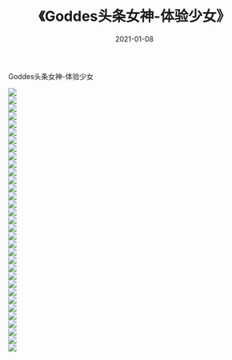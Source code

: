 ﻿---
layout: post
title:  《Goddes头条女神-体验少女》
date:   2021-01-08
img: http://img.660000.xyz/Sharelink/网络美图/2021/Goddes头条女神-体验少女/000.jpg
categories: [美女, 清纯, 唯美]
---

Goddes头条女神-体验少女

  ![](http://img.660000.xyz/Sharelink/网络美图/2021/Goddes头条女神-体验少女/001.jpg) <br> ![](http://img.660000.xyz/Sharelink/网络美图/2021/Goddes头条女神-体验少女/002.jpg) <br> ![](http://img.660000.xyz/Sharelink/网络美图/2021/Goddes头条女神-体验少女/003.jpg) <br> ![](http://img.660000.xyz/Sharelink/网络美图/2021/Goddes头条女神-体验少女/004.jpg) <br> ![](http://img.660000.xyz/Sharelink/网络美图/2021/Goddes头条女神-体验少女/005.jpg) <br> ![](http://img.660000.xyz/Sharelink/网络美图/2021/Goddes头条女神-体验少女/006.jpg) <br> ![](http://img.660000.xyz/Sharelink/网络美图/2021/Goddes头条女神-体验少女/007.jpg) <br> ![](http://img.660000.xyz/Sharelink/网络美图/2021/Goddes头条女神-体验少女/008.jpg) <br> ![](http://img.660000.xyz/Sharelink/网络美图/2021/Goddes头条女神-体验少女/009.jpg) <br> ![](http://img.660000.xyz/Sharelink/网络美图/2021/Goddes头条女神-体验少女/010.jpg) <br> ![](http://img.660000.xyz/Sharelink/网络美图/2021/Goddes头条女神-体验少女/011.jpg) <br> ![](http://img.660000.xyz/Sharelink/网络美图/2021/Goddes头条女神-体验少女/012.jpg) <br> ![](http://img.660000.xyz/Sharelink/网络美图/2021/Goddes头条女神-体验少女/013.jpg) <br> ![](http://img.660000.xyz/Sharelink/网络美图/2021/Goddes头条女神-体验少女/014.jpg) <br> ![](http://img.660000.xyz/Sharelink/网络美图/2021/Goddes头条女神-体验少女/015.jpg) <br> ![](http://img.660000.xyz/Sharelink/网络美图/2021/Goddes头条女神-体验少女/016.jpg) <br> ![](http://img.660000.xyz/Sharelink/网络美图/2021/Goddes头条女神-体验少女/017.jpg) <br> ![](http://img.660000.xyz/Sharelink/网络美图/2021/Goddes头条女神-体验少女/018.jpg) <br> ![](http://img.660000.xyz/Sharelink/网络美图/2021/Goddes头条女神-体验少女/019.jpg) <br> ![](http://img.660000.xyz/Sharelink/网络美图/2021/Goddes头条女神-体验少女/020.jpg) <br> ![](http://img.660000.xyz/Sharelink/网络美图/2021/Goddes头条女神-体验少女/021.jpg) <br> ![](http://img.660000.xyz/Sharelink/网络美图/2021/Goddes头条女神-体验少女/022.jpg) <br> ![](http://img.660000.xyz/Sharelink/网络美图/2021/Goddes头条女神-体验少女/023.jpg) <br> ![](http://img.660000.xyz/Sharelink/网络美图/2021/Goddes头条女神-体验少女/024.jpg) <br> ![](http://img.660000.xyz/Sharelink/网络美图/2021/Goddes头条女神-体验少女/025.jpg) <br> ![](http://img.660000.xyz/Sharelink/网络美图/2021/Goddes头条女神-体验少女/026.jpg) <br> ![](http://img.660000.xyz/Sharelink/网络美图/2021/Goddes头条女神-体验少女/027.jpg) <br> ![](http://img.660000.xyz/Sharelink/网络美图/2021/Goddes头条女神-体验少女/028.jpg) <br> ![](http://img.660000.xyz/Sharelink/网络美图/2021/Goddes头条女神-体验少女/029.jpg) <br> ![](http://img.660000.xyz/Sharelink/网络美图/2021/Goddes头条女神-体验少女/030.jpg) <br> ![](http://img.660000.xyz/Sharelink/网络美图/2021/Goddes头条女神-体验少女/031.jpg) <br> ![](http://img.660000.xyz/Sharelink/网络美图/2021/Goddes头条女神-体验少女/032.jpg) <br> ![](http://img.660000.xyz/Sharelink/网络美图/2021/Goddes头条女神-体验少女/033.jpg) <br>